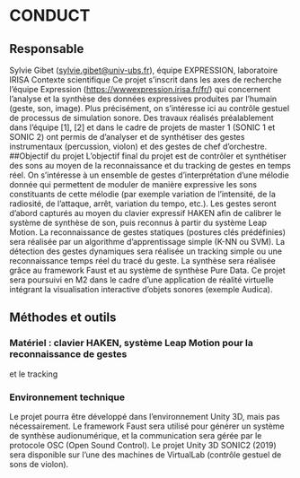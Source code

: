 # CONDUCT
## Responsable
Sylvie Gibet (sylvie.gibet@univ-ubs.fr), équipe EXPRESSION, laboratoire IRISA
Contexte scientifique
Ce projet s’inscrit dans les axes de recherche l’équipe Expression (https://wwwexpression.irisa.fr/fr/) qui concernent l’analyse et la synthèse des données expressives
produites par l’humain (geste, son, image).
Plus précisément, on s’intéresse ici au contrôle gestuel de processus de simulation
sonore. Des travaux réalisés préalablement dans l’équipe [1], [2] et dans le cadre de
projets de master 1 (SONIC 1 et SONIC 2) ont permis de d’analyser et de synthétiser des
gestes instrumentaux (percussion, violon) et des gestes de chef d’orchestre.
##Objectif du projet
L’objectif final du projet est de contrôler et synthétiser des sons au moyen de la
reconnaissance et du tracking de gestes en temps réel. On s’intéresse à un ensemble de
gestes d’interprétation d’une mélodie donnée qui permettent de moduler de manière
expressive les sons constituants de cette mélodie (par exemple variation de l’intensité, de
la radiosité, de l’attaque, arrêt, variation du tempo, etc.).
Les gestes seront d’abord capturés au moyen du clavier expressif HAKEN afin de calibrer
le système de synthèse de son, puis reconnus à partir du système Leap Motion. La
reconnaissance de gestes statiques (postures clés prédéfinies) sera réalisée par un
algorithme d’apprentissage simple (K-NN ou SVM). La détection des gestes dynamiques
sera réalisée un tracking simple ou une reconnaissance temps réel du tracé du geste. 
La synthèse sera réalisée grâce au framework Faust et au système de synthèse Pure
Data.
Ce projet sera poursuivi en M2 dans le cadre d’une application de réalité virtuelle intégrant
la visualisation interactive d’objets sonores (exemple Audica).
## Méthodes et outils
### Matériel : clavier HAKEN, système Leap Motion pour la reconnaissance de gestes
et le tracking
### Environnement technique
Le projet pourra être développé dans l’environnement Unity 3D, mais pas nécessairement.
Le framework Faust sera utilisé pour générer un système de synthèse audionumérique, et
la communication sera gérée par le protocole OSC (Open Sound Control).
Le projet Unity 3D SONIC2 (2019) sera disponible sur l’une des machines de VirtualLab
(contrôle gestuel de sons de violon).
